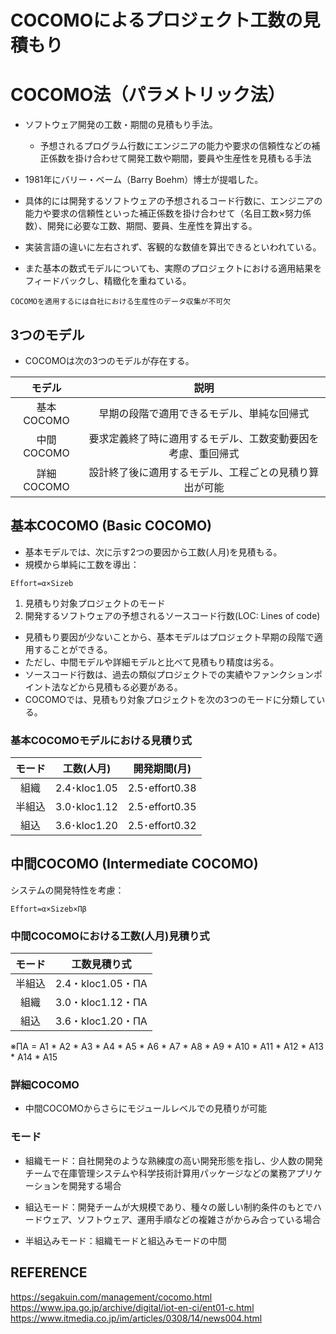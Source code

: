 # COCOMOによるプロジェクト工数の見積もり

# COCOMO法（パラメトリック法）
- ソフトウェア開発の工数・期間の見積もり手法。
    - 予想されるプログラム行数にエンジニアの能力や要求の信頼性などの補正係数を掛け合わせて開発工数や期間，要員や生産性を見積もる手法
- 1981年にバリー・ベーム（Barry Boehm）博士が提唱した。

- 具体的には開発するソフトウェアの予想されるコード行数に、エンジニアの能力や要求の信頼性といった補正係数を掛け合わせて（名目工数×努力係数）、開発に必要な工数、期間、要員、生産性を算出する。
- 実装言語の違いに左右されず、客観的な数値を算出できるといわれている。
- また基本の数式モデルについても、実際のプロジェクトにおける適用結果をフィードバックし、精緻化を重ねている。

```
COCOMOを適用するには自社における生産性のデータ収集が不可欠
```


## 3つのモデル
- COCOMOは次の3つのモデルが存在する。

| モデル | 説明 | 
|:--:|:--:|
|基本COCOMO |	早期の段階で適用できるモデル、単純な回帰式 |
|中間COCOMO |要求定義終了時に適用するモデル、工数変動要因を考慮、重回帰式 |
|詳細COCOMO | 設計終了後に適用するモデル、工程ごとの見積り算出が可能 |

## 基本COCOMO (Basic COCOMO)
- 基本モデルでは、次に示す2つの要因から工数(人月)を見積もる。
- 規模から単純に工数を導出：
```
Effort=α×Sizeb
```

1. 見積もり対象プロジェクトのモード
1. 開発するソフトウェアの予想されるソースコード行数(LOC: Lines of code)

- 見積もり要因が少ないことから、基本モデルはプロジェクト早期の段階で適用することができる。
- ただし、中間モデルや詳細モデルと比べて見積もり精度は劣る。
- ソースコード行数は、過去の類似プロジェクトでの実績やファンクションポイント法などから見積もる必要がある。
- COCOMOでは、見積もり対象プロジェクトを次の3つのモードに分類している。


### 基本COCOMOモデルにおける見積り式
|モード	|工数(人月)|開発期間(月)|
|:--:|:--:|:--:|
|組織	|2.4･kloc1.05|2.5･effort0.38|
|半組込	|3.0･kloc1.12|2.5･effort0.35|
|組込	|3.6･kloc1.20|2.5･effort0.32|


## 中間COCOMO (Intermediate COCOMO)
システムの開発特性を考慮：
```
Effort=α×Sizeb×Πβ
```

### 中間COCOMOにおける工数(人月)見積り式
|モード|	工数見積り式|
|:--:|:--:|
|半組込|	2.4・kloc1.05・ΠA|
|組織	|3.0・kloc1.12・ΠA|
|組込|	3.6・kloc1.20・ΠA|

※ΠA = A1 * A2 * A3 * A4 * A5 * A6 * A7 * A8 * A9 * A10 * A11 * A12 * A13 * A14 * A15




### 詳細COCOMO

- 中間COCOMOからさらにモジュールレベルでの見積りが可能



### モード
- 組織モード：自社開発のような熟練度の高い開発形態を指し、少人数の開発チームで在庫管理システムや科学技術計算用パッケージなどの業務アプリケーションを開発する場合

- 組込モード：開発チームが大規模であり、種々の厳しい制約条件のもとでハードウェア、ソフトウェア、運用手順などの複雑さがからみ合っている場合
- 半組込みモード：組織モードと組込みモードの中間




## REFERENCE
https://segakuin.com/management/cocomo.html
https://www.ipa.go.jp/archive/digital/iot-en-ci/ent01-c.html
https://www.itmedia.co.jp/im/articles/0308/14/news004.html